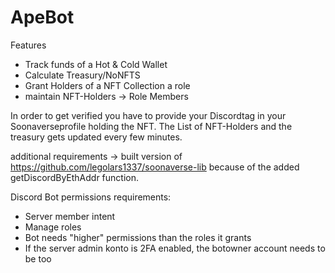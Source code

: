 # ApeBot

Features
* Track funds of a Hot & Cold Wallet
* Calculate Treasury/NoNFTS
* Grant Holders of a NFT Collection a role
* maintain NFT-Holders -> Role Members

In order to get verified you have to provide your Discordtag in your Soonaverseprofile holding the NFT.
The List of NFT-Holders and the treasury gets updated every few minutes.

additional requirements -> built version of https://github.com/legolars1337/soonaverse-lib 
because of the added getDiscordByEthAddr function.

Discord Bot permissions requirements:
* Server member intent
* Manage roles
* Bot needs "higher" permissions than the roles it grants
* If the server admin konto is 2FA enabled, the botowner account needs to be too
